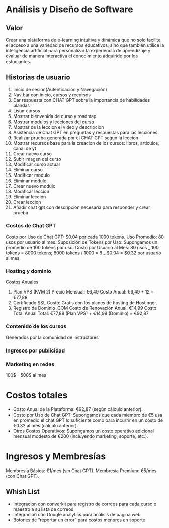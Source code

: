 # Análisis y Diseño de Software

## Valor

Crear una plataforma de e-learning intuitiva y dinámica que no solo facilite el acceso a una variedad de recursos educativos, sino que también utilice la inteligencia artificial para personalizar la experiencia de aprendizaje y evaluar de manera interactiva el conocimiento adquirido por los estudiantes.

## Historias de usuario

1. Inicio de sesion(Autenticación y Navegación)
2. Nav bar con inicio, cursos y recursos
3. Dar respuesta con CHAT GPT sobre la importancia de habilidades blandas
4. Listar cursos
5. Mostrar bienvenida de curso y roadmap
6. Mostrar modulos y lecciones del curso
7. Mostrar de la leccion el video y descripcion
8. Asistencia de Chat GPT en preguntas y respuestas para las lecciones
9. Realizar prueba generada por el CHAT GPT segun la leccion
10. Mostrar recursos base para la creacion de los cursos: libros, articulos, canal de yt
11. Crear nuevo curso
12. Subir imagen del curso
13. Modificar curso actual
14. Eliminar curso
15. Modificar modulo
16. Eliminar modulo
17. Crear nuevo modulo
18. Modificar leccion
19. Eliminar leccion
20. Crear leccion
21. Añadir chat gpt con descripcion necesaria para responder y crear prueba

### Costos de Chat GPT

Costo por Uso de Chat GPT: $0.04 por cada 1000 tokens.
Uso Promedio: 80 usos por usuario al mes.
Suposición de Tokens por Uso: Supongamos un promedio de 100 tokens por uso.
Costo por Usuario al Mes: 80 usos _ 100 tokens = 8000 tokens; 8000 tokens / 1000 = 8 _ $0.04 = $0.32 por usuario al mes.

### Hosting y dominio

Costos Anuales

1. Plan VPS (KVM 2)
   Precio Mensual: €6,49
   Costo Anual: €6,49 \* 12 = €77,88
2. Certificado SSL
   Costo: Gratis con los planes de hosting de Hostinger.
3. Registro de Dominio .COM
   Costo de Renovación Anual: €14,99
   Costo Total Anual
   Total: €77,88 (Plan VPS) + €14,99 (Dominio) = €92,87

### Contenido de los cursos

Generados por la comunidad de instructores

### Ingresos por publicidad

### Marketing en redes

100$ - 500$ al mes

# Costos totales

- Costo Anual de la Plataforma: €92,87 (según cálculo anterior).
- Costo por Uso de Chat GPT: Supongamos que cada miembro de €5 usa en promedio el chat GPT lo suficiente como para incurrir en un costo de €0.32 al mes (cálculo anterior).
- Otros Costos Operativos: Supongamos un costo operativo adicional mensual modesto de €200 (incluyendo marketing, soporte, etc.).

# Ingresos y Membresías

Membresía Básica: €1/mes (sin Chat GPT).
Membresía Premium: €5/mes (con Chat GPT).

## Whish List

- Integracion con converkit para registro de correos para cada curso o maestro a su lista de correos
- Integracion con Google analytics para analisis de pagina web
- Botones de “reportar un error” para costos menores en soporte
